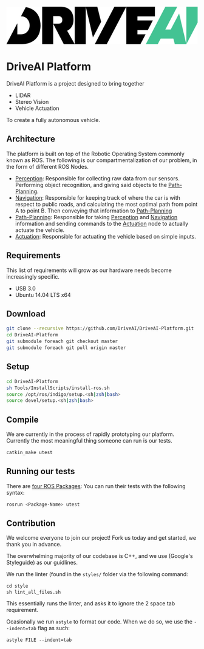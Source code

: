 ![DriveAILogo](readme-assets/DriveAILogo.png)
# DriveAI Platform

DriveAI Platform is a project designed to bring together

* LIDAR
* Stereo Vision
* Vehicle Actuation

To create a fully autonomous vehicle.

## Architecture
The platform is built on top of the Robotic Operating System commonly known as ROS.
The following is our compartmentalization of our problem, in the form of different ROS Nodes.

* [Perception](https://github.com/DriveAI/Perception): Responsible for collecting raw data from our sensors. Performing object recognition, and giving said objects to the [Path-Planning](https://github.com/DriveAI/Path-Planning).
* [Navigation](https://github.com/DriveAI/Navigation): Responsible for keeping track of where the car is with respect to public roads, and calculating the most optimal path from point A to point B. Then conveying that information to [Path-Planning](https://github.com/DriveAI/Path-Planning)
* [Path-Planning](https://github.com/DriveAI/Path-Planning): Responsible for taking [Perception](https://github.com/DriveAI/Perception) and [Navigation](https://github.com/DriveAI/Navigation) information and sending commands to the [Actuation](https://github.com/DriveAI/Actuation) node to actually actuate the vehicle.
* [Actuation](https://github.com/DriveAI/Actuation): Responsible for actuating the vehicle based on simple inputs.

## Requirements
This list of requirements will grow as our hardware needs become increasingly specific.
* USB 3.0
* Ubuntu 14.04 LTS x64

## Download
```bash
git clone --recursive https://github.com/DriveAI/DriveAI-Platform.git
cd DriveAI-Platform
git submodule foreach git checkout master
git submodule foreach git pull origin master
```

## Setup
```bash
cd DriveAI-Platform
sh Tools/InstallScripts/install-ros.sh
source /opt/ros/indigo/setup.<sh|zsh|bash>
source devel/setup.<sh|zsh|bash>
```

## Compile
We are currently in the process of rapidly prototyping our platform. Currently the most meaningful thing someone can run is our tests.
```bash
catkin_make utest
```

## Running our tests
There are [four ROS Packages](https://github.com/DriveAI/DriveAI-Platform/tree/adding-readme#architecture):
You can run their tests with the following syntax:
```bash
rosrun <Package-Name> utest
```

## Contribution
We welcome everyone to join our project! Fork us today and get started, we thank you in advance.

The overwhelming majority of our codebase is C++, and we use (Google's Styleguide) as our guidlines.

We run the linter (found in the `styles/` folder via the following command:
```
cd style
sh lint_all_files.sh
```

This essentially runs the linter, and asks it to ignore the 2 space tab requirement.

Ocasionally we run `astyle` to format our code. When we do so, we use the `--indent=tab` flag as such:
```
astyle FILE --indent=tab
```
